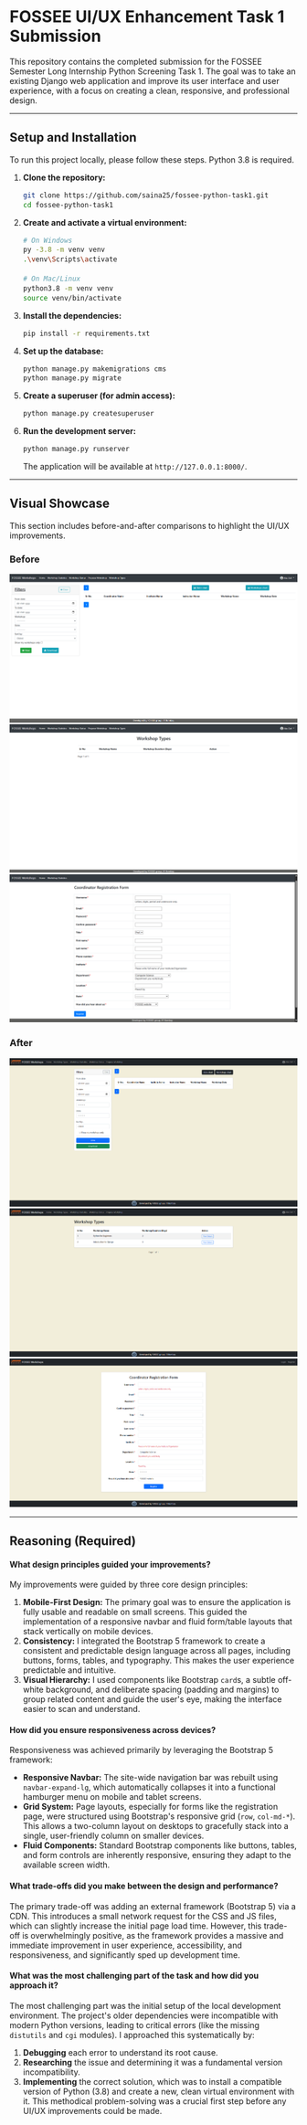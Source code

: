 # FOSSEE UI/UX Enhancement Task 1 Submission

This repository contains the completed submission for the FOSSEE Semester Long Internship Python Screening Task 1. The goal was to take an existing Django web application and improve its user interface and user experience, with a focus on creating a clean, responsive, and professional design.

---

## Setup and Installation

To run this project locally, please follow these steps. Python 3.8 is required.

1.  **Clone the repository:**
    ```bash
    git clone https://github.com/saina25/fossee-python-task1.git
    cd fossee-python-task1
    ```

2.  **Create and activate a virtual environment:**
    ```bash
    # On Windows
    py -3.8 -m venv venv
    .\venv\Scripts\activate

    # On Mac/Linux
    python3.8 -m venv venv
    source venv/bin/activate
    ```

3.  **Install the dependencies:**
    ```bash
    pip install -r requirements.txt
    ```

4.  **Set up the database:**
    ```bash
    python manage.py makemigrations cms
    python manage.py migrate
    ```

5.  **Create a superuser (for admin access):**
    ```bash
    python manage.py createsuperuser
    ```

6.  **Run the development server:**
    ```bash
    python manage.py runserver
    ```
    The application will be available at `http://127.0.0.1:8000/`.

---

## Visual Showcase

This section includes before-and-after comparisons to highlight the UI/UX improvements.

### Before

![Original Statistics Page](images/before/workshop_statistics_before.png)
![Original Workshop Types Page](images/before/workshop_types_before.png)
![Original Registration Page](images/before/register_before.png)

### After

![Improved Statistics Page](images/after/workshop_statistics_after.png)
![Improved Workshop Types Page](images/after/workshop_types_after.png)
![Improved Registration Page](images/after/register_after.png)

---

## Reasoning (Required)

#### What design principles guided your improvements?

My improvements were guided by three core design principles:
1.  **Mobile-First Design:** The primary goal was to ensure the application is fully usable and readable on small screens. This guided the implementation of a responsive navbar and fluid form/table layouts that stack vertically on mobile devices.
2.  **Consistency:** I integrated the Bootstrap 5 framework to create a consistent and predictable design language across all pages, including buttons, forms, tables, and typography. This makes the user experience predictable and intuitive.
3.  **Visual Hierarchy:** I used components like Bootstrap `card`s, a subtle off-white background, and deliberate spacing (padding and margins) to group related content and guide the user's eye, making the interface easier to scan and understand.

#### How did you ensure responsiveness across devices?

Responsiveness was achieved primarily by leveraging the Bootstrap 5 framework:
-   **Responsive Navbar:** The site-wide navigation bar was rebuilt using `navbar-expand-lg`, which automatically collapses it into a functional hamburger menu on mobile and tablet screens.
-   **Grid System:** Page layouts, especially for forms like the registration page, were structured using Bootstrap's responsive grid (`row`, `col-md-*`). This allows a two-column layout on desktops to gracefully stack into a single, user-friendly column on smaller devices.
-   **Fluid Components:** Standard Bootstrap components like buttons, tables, and form controls are inherently responsive, ensuring they adapt to the available screen width.

#### What trade-offs did you make between the design and performance?

The primary trade-off was adding an external framework (Bootstrap 5) via a CDN. This introduces a small network request for the CSS and JS files, which can slightly increase the initial page load time. However, this trade-off is overwhelmingly positive, as the framework provides a massive and immediate improvement in user experience, accessibility, and responsiveness, and significantly sped up development time.

#### What was the most challenging part of the task and how did you approach it?

The most challenging part was the initial setup of the local development environment. The project's older dependencies were incompatible with modern Python versions, leading to critical errors (like the missing `distutils` and `cgi` modules). I approached this systematically by:
1.  **Debugging** each error to understand its root cause.
2.  **Researching** the issue and determining it was a fundamental version incompatibility.
3.  **Implementing** the correct solution, which was to install a compatible version of Python (3.8) and create a new, clean virtual environment with it.
This methodical problem-solving was a crucial first step before any UI/UX improvements could be made.
